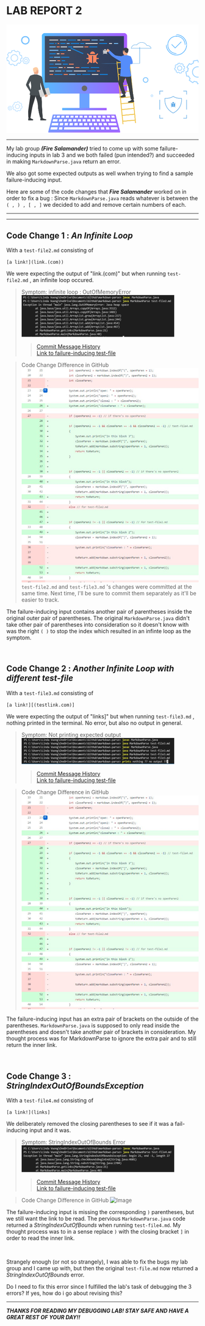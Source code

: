 # **LAB REPORT 2**

![Image](debugpic.png) 

---

My lab group ***(Fire Salamander)*** tried to come up with some failure-inducing inputs in lab 3 and we both failed (pun intended?) and succeeded in making  `MarkdownParse.java` return an error. 

We also got some expected outputs as well wwhen trying to find a sample failure-inducing input. 

Here are some of the code changes that ***Fire Salamander*** worked on in order to fix a bug : 
Since `MarkdownParse.java` reads whatever is between the ` ( , ) , [ , ] ` we decided to add and remove certain numbers of each.

---
---

## Code Change 1 : *An Infinite Loop*
With a `test-file2.md` consisting of 
```
[a link!](link.(com))
```

We were expecting the output of "link.(com)" but when running `test-file2.md` , an infinite loop occured.

> Symptom: infinite loop : OutOfMemoryError
![Image](2fail.png)
>> [Commit Message History](https://github.com/lhvuong11/cse15L-lab-reports/blob/main/2fail.png)
\
>> [Link to failure-inducing test-file](https://github.com/lhvuong11/markdown-parse/blob/main/test-file2.md)


> Code Change Difference in GitHub
![Image](2&3.jpg) 
`test-file2.md` and `test-file3.md` 's changes were committed at the same time. Next time, I'll be sure to commit them separately as it'll be easier to track.

The failure-inducing input contains another pair of parentheses inside the original outer pair of parentheses. The original `MarkdownParse.java` didn't take other pair of parentheses into consideration so it doesn't know with was the right `( )` to stop the index which resulted in an infinte loop as the symptom.

&nbsp;


## Code Change 2 : *Another Infinite Loop with different test-file*
With a `test-file3.md` consisting of 
```
[a link!][(testlink.com)]
```

We were expecting the output of "links]" but when running `test-file3.md` , nothing printed in the terminal. No error, but also no output in general.

> Symptom: Not printing expected output
![Image](3fail.png)
>>[Commit Message History](https://github.com/lhvuong11/cse15L-lab-reports/blob/main/3fail.png)
\
>> [Link to failure-inducing test-file](https://github.com/lhvuong11/markdown-parse/blob/main/test-file3.md)


> Code Change Difference in GitHub
![Image](2&3.jpg)

The failure-inducing input has an extra pair of brackets on the outside of the parentheses. `MarkdownParse.java` is supposed to only read inside the parentheses and doesn't take another pair of brackets in consideration. My thought process was for MarkdownParse to ignore the extra pair and to still return the inner link.

&nbsp;

## Code Change 3 : *StringIndexOutOfBoundsException*

With a `test-file4.md` consisting of 
```
[a link!](links]
```

We deliberately removed the closing parentheses to see if it was a fail-inducing input and it was.

> Symptom: StringIndexOutOfBounds Error
![Image](4fail.png)
>> [Commit Message History](https://github.com/lhvuong11/cse15L-lab-reports/blob/main/4fail.png)
\
>> [Link to failure-inducing test-file](https://github.com/lhvuong11/markdown-parse/blob/main/test-file4.md)

> Code Change Difference in GitHub
![Image](new1.png)

The failure-inducing input is missing the corresponding `)` parentheses, but we still want the link to be read. The pervious `MarkdownParse.java` code returned a *StringIndexOutOfBounds* when running `test-file4.md`. My thought process was to in a sense replace `)` with the closing bracket `]` in order to read the inner link.

&nbsp;

Strangely enough (or not so strangely), I was able to fix the bugs my lab group and I came up with, but then the original `test-file.md` now returned a *StringIndexOutOfBounds* error.

Do I need to fix this error since I fulfilled the lab's task of debugging the 3 errors? If yes, how do i go about revising this?

--- 


***THANKS FOR READING MY DEBUGGING LAB! STAY SAFE AND HAVE A GREAT REST OF YOUR DAY!!***